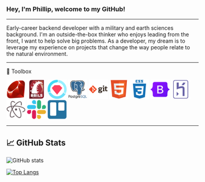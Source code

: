 ### Hey, I'm Phillip, welcome to my GitHub!

---

Early-career backend developer with a military and earth sciences background. I'm an outside-the-box thinker who enjoys leading from the front, I want to help solve big problems. As a developer, my dream is to leverage my experience on projects that change the way people relate to the natural environment.

---

🧰 Toolbox

<img src="https://github.com/devicons/devicon/blob/master/icons/ruby/ruby-original.svg" alt="Ruby" width="50" height="50"/> <img src="https://github.com/devicons/devicon/blob/master/icons/rails/rails-original-wordmark.svg" alt="Rails" width="50" height="50"/> <img src="https://github.com/devicons/devicon/blob/master/icons/rspec/rspec-original.svg" alt="RSpec" width="50" height="50"/> <img src="https://github.com/devicons/devicon/blob/master/icons/postgresql/postgresql-original-wordmark.svg" alt="PostgreSQL" width="50" height="50"/> <img src="https://github.com/devicons/devicon/blob/master/icons/git/git-original-wordmark.svg" alt="Git" width="50" height="50"/> <img src="https://github.com/devicons/devicon/blob/master/icons/html5/html5-original.svg" alt="HTML" width="50" height="50"/>  <img src="https://github.com/devicons/devicon/blob/master/icons/css3/css3-plain-wordmark.svg" alt="CSS" width="50" height="50"/> <img src="https://github.com/devicons/devicon/blob/master/icons/bootstrap/bootstrap-original.svg" alt="Bootstrap" width="50" height="50"/> <img src="https://github.com/devicons/devicon/blob/master/icons/heroku/heroku-original.svg" alt="Heroku" width="50" height="50"/> <img src="https://github.com/devicons/devicon/blob/master/icons/atom/atom-original.svg" alt="Atom" width="50" height="50"/> <img src="https://github.com/devicons/devicon/blob/master/icons/slack/slack-original.svg" alt="Slack" width="50" height="50"/> <img src="https://github.com/devicons/devicon/blob/master/icons/trello/trello-plain.svg" alt="Trello" width="50" height="50"/>

---

## &#x1f4c8; GitHub Stats

![GitHub stats](https://github-readme-stats.vercel.app/api?username=phillipkamps&show_icons=true&theme=radical)

[![Top Langs](https://github-readme-stats.vercel.app/api/top-langs/?username=phillipkamps&hide=java&theme=radical)](https://github.com/anuraghazra/github-readme-stats)

